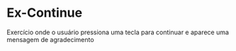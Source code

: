 # Ex-Continue
Exercício onde o usuário pressiona uma tecla para continuar e aparece uma mensagem de agradecimento
